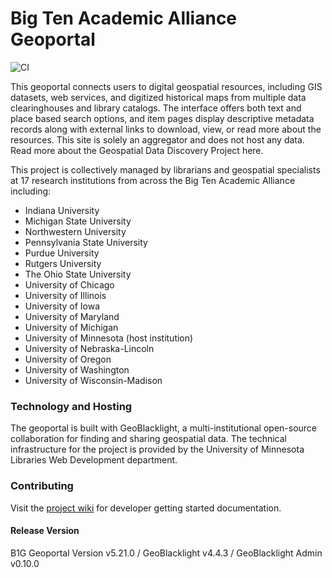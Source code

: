 # Big Ten Academic Alliance Geoportal

![CI](https://github.com/BTAA-Geospatial-Data-Project/geoportal/actions/workflows/ci.yml/badge.svg)

This geoportal connects users to digital geospatial resources, including GIS datasets, web services, and digitized historical maps from multiple data clearinghouses and library catalogs. The interface offers both text and place based search options, and item pages display descriptive metadata records along with external links to download, view, or read more about the resources. This site is solely an aggregator and does not host any data. Read more about the Geospatial Data Discovery Project here.

This project is collectively managed by librarians and geospatial specialists at 17 research institutions from across the Big Ten Academic Alliance including:

* Indiana University
* Michigan State University
* Northwestern University
* Pennsylvania State University
* Purdue University
* Rutgers University
* The Ohio State University
* University of Chicago
* University of Illinois
* University of Iowa
* University of Maryland
* University of Michigan
* University of Minnesota (host institution)
* University of Nebraska-Lincoln
* University of Oregon
* University of Washington
* University of Wisconsin-­Madison

### Technology and Hosting

The geoportal is built with GeoBlacklight, a multi-institutional open-source collaboration for finding and sharing geospatial data. The technical infrastructure for the project is provided by the University of Minnesota Libraries Web Development department.

### Contributing
Visit the [project wiki](https://github.com/BTAA-Geospatial-Data-Project/geoportal/wiki) for developer getting started documentation.

#### Release Version

B1G Geoportal Version v5.21.0 / GeoBlacklight v4.4.3 / GeoBlacklight Admin v0.10.0
